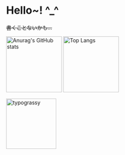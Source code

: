 # Hello~! ^_^
~~書くことないかも...~~
<p align="left">
  <a href="https://github.com/anuraghazra/github-readme-stats"><img alt="Anurag's GitHub stats" height="150px" src="https://github-readme-stats.vercel.app/api?username=raitako-1&theme=ambient_gradient&bg_color=1a42d4BB&show_icons=true&include_all_commits=true"></a>
  <a href="https://github.com/anuraghazra/github-readme-stats"><img alt="Top Langs" height="150px" src="https://github-readme-stats.vercel.app/api/top-langs/?username=raitako-1&theme=ambient_gradient&bg_color=1ea4caBB&layout=compact"></a>
</p>
<a href="https://github.com/kawarimidoll/typograssy"><img alt="typograssy" height="135px" src="https://typograssy.deno.dev/api?text=%E5%AF%9D%E5%8F%B0%E7%89%B9%E6%80%A5%E3%81%AF%E3%82%84%E3%81%B6%E3%81%95%E3%83%BB%E5%AF%8C%E5%A3%AB%E3%80%80%E6%9D%B1%E4%BA%AC%E8%A1%8C%E3%81%AE%E5%81%9C%E8%BB%8A%E9%A7%85%E3%81%AF%E5%90%8D%E5%8F%A4%E5%B1%8B%E3%83%BB%E6%B5%9C%E6%9D%BE%E3%83%BB%E9%9D%99%E5%B2%A1%E3%83%BB%E5%AF%8C%E5%A3%AB%E3%83%BB%E6%B2%BC%E6%B4%A5%E3%83%BB%E7%86%B1%E6%B5%B7%E3%83%BB%E6%A8%AA%E6%B5%9C%E3%81%A7%E3%81%99%E3%80%82%20%20%20%20%20%20%20%20%20%20%20%20%20%20%20%20&speed=40&bg=1e1611&l0=352c25&l1=ccff33&l2=ccff33&l3=ccff33&l4=ccff33"></a>
